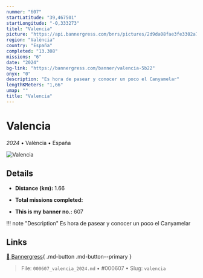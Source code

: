 ```yaml
---
nummer: "607"
startLatitude: "39,467501"
startLongitude: "-0,333273"
titel: "Valencia"
picture: "https://api.bannergress.com/bnrs/pictures/2d9da08fae3fe3302a7ed5ddae74aad2"
region: "València"
country: "España"
completed: "13.308"
missions: "6"
date: "2024"
bg-link: "https://bannergress.com/banner/valencia-5b22"
onyx: "0"
description: "Es hora de pasear y conocer un poco el Canyamelar"
lengthKMeters: "1,66"
umap: ""
title: "Valencia"
---
```

# Valencia

*2024* • València • España

![Valencia](https://api.bannergress.com/bnrs/pictures/2d9da08fae3fe3302a7ed5ddae74aad2)

## Details
- **Distance (km):** 1.66

- **Total missions completed:** 
- **This is my banner no.:** 607


!!! note "Description"
    Es hora de pasear y conocer un poco el Canyamelar



## Links
[🔗 Bannergress](https://bannergress.com/banner/valencia-5b22){ .md-button .md-button--primary }



> File: `000607_valencia_2024.md` • #000607 • Slug: `valencia`
